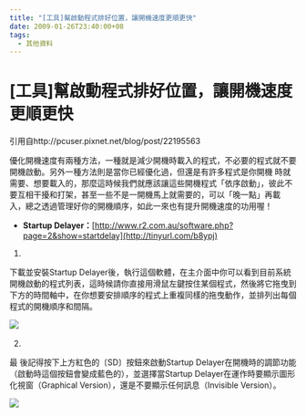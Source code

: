 ```yaml
---
title: "[工具]幫啟動程式排好位置，讓開機速度更順更快"
date: 2009-01-26T23:40:00+08
tags:
  - 其他資料
---
```

# [工具]幫啟動程式排好位置，讓開機速度更順更快

引用自http://pcuser.pixnet.net/blog/post/22195563  

優化開機速度有兩種方法，一種就是減少開機時載入的程式，不必要的程式就不要開機啟動。另外一種方法則是當你已經優化過，但還是有許多程式是你開機 時就需要、想要載入的，那麼這時候我們就應該讓這些開機程式「依序啟動」，彼此不要互相干擾和打架，甚至一些不是一開機馬上就需要的，可以「晚一點」再載 入，總之透過管理好你的開機順序，如此一來也有提升開機速度的功用喔！

*   **Startup Delayer：**[http://www.r2.com.au/software.php?page=2&show=startdelay](http://tinyurl.com/b8ypj)

1.  
下載並安裝Startup Delayer後，執行這個軟體，在主介面中你可以看到目前系統開機啟動的程式列表，這時候請你直接用滑鼠左鍵按住某個程式，然後將它拖曳到下方的時間軸中，在你想要安排順序的程式上重複同樣的拖曳動作，並排列出每個程式的開機順序和間隔。  
  
![](http://pic.pimg.tw/pcuser/normal_4900151b21ef6.png) 

2.  
最 後記得按下上方紅色的〔SD〕按鈕來啟動Startup Delayer在開機時的調節功能（啟動時這個按鈕會變成藍色的），並選擇當Startup Delayer在運作時要顯示圖形化視窗（Graphical Version），還是不要顯示任何訊息（Invisible Version）。  
  
![](http://pic.pimg.tw/pcuser/normal_4900151b2549a.png)